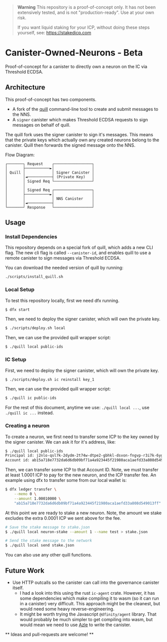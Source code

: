 > **Warning**
> This repository is a proof-of-concept only. It has not been extensively
> tested, and is not "production-ready". Use at your own risk.
>
> If you want liquid staking for your ICP, without doing these steps yourself,
> see: https://stakedicp.com

# Canister-Owned-Neurons - Beta

Proof-of-concept for a canister to directly own a neuron on the IC via Threshold ECDSA.

## Architecture

This proof-of-concept has two components.
- A fork of the [quill](https://github.com/AegirFinance/quill) command-line
  tool to create and submit messages to the NNS.
- A `signer` canister which makes Threshold ECDSA requests to sign messages
  on behalf of quill.

The quill fork uses the signer canister to sign it's messages. This means that
the private keys which actually own any created neurons belong to the canister.
Quill then forwards the signed message onto the NNS.

Flow Diagram:

```
┌───────┐ Request    ┌─────────────────┐
│       ├───────────►│                 │
│ Quill │            │ Signer Canister │
│       │◄───────────┤ (Private Key)   │
│       │ Signed Req └─────────────────┘
│       │
│       │ Signed Req ┌─────────────────┐
│       ├───────────►│                 │
│       │            │ NNS Canister    │
│       │◄───────────┤                 │
└───────┘ Response   └─────────────────┘
```

## Usage

### Install Dependencies

This repository depends on a special fork of quill, which adds a new CLI flag.
The new cli flag is called `--canister-id`, and enables quill to use a remote
canister to sign messages via Threshold ECDSA.

You can download the needed version of quill by running:

```sh
./scripts/install_quill.sh
```

### Local Setup

To test this repository locally, first we need dfx running.

```sh
$ dfx start
```

Then, we need to deploy the signer canister, which will own the private key.

```sh
$ ./scripts/deploy.sh local
```

Then, we can use the provided quill wrapper script:

```sh
$ ./quill local public-ids
```

### IC Setup

First, we need to deploy the signer canister, which will own the private key.

```sh
$ ./scripts/deploy.sh ic reinstall key_1
```

Then, we can use the provided quill wrapper script:

```sh
$ ./quill ic public-ids
```

For the rest of this document, anytime we use: `./quill local ...`, use
`./quill ic ...` instead.

### Creating a neuron

To create a neuron, we first need to transfer some ICP to the key owned by the
signer canister. We can ask it for it's address, like:

```sh
$ ./quill local public-ids
Principal id: j2nlo-qsl7k-2dydm-2t74w-dtpe2-gbhkl-dsvon-fngvp-r3i7k-6ygiy-bae
Account id: ab15a718e7732da6d6db09bf71a4a923445f21980aca1aefd33a808d549013ff
```

Then, we can transfer some ICP to that Account ID. Note, we must transfer at least
1.0001 ICP to pay for the new neuron, and the ICP transfer fee. An example
using dfx to transfer some from our local wallet is:

```sh
$ dfx ledger transfer \
    --memo 0 \
    --amount 1.00010000 \
    "ab15a718e7732da6d6db09bf71a4a923445f21980aca1aefd33a808d549013ff"
```

At this point we are ready to stake a new neuron. Note, the amount we stake
excludes the extra 0.0001 ICP we sent above for the fee.

```sh
# Save the stake message to stake.json
$ ./quill local neuron-stake --amount 1 --name test > stake.json

# Send the stake message to the network
$ ./quill local send stake.json
```

You can also use any other quill functions.


## Future Work

- Use HTTP outcalls so the canister can call into the governance canister itself.
  - I had a look into this using the rust `ic-agent` crate. However, it has
    some dependencies which make compiling it to wasm (so it can run in a
    canister) very difficult. This approach might be the cleanest, but would
    need some heavy reverse-engineering.
  - It might be worth trying the Javascript `@dfinity/agent` library. That
    would probably be much simpler to get compiling into wasm, but would mean
    we need to use [Azle](https://github.com/demergent-labs/azle) to write the
    canister.

** Ideas and pull-requests are welcome! **
